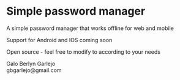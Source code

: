 <h1>Simple password manager</h1>

<p> A simple password manager that works offline for web and mobile<p>
<p> Support for Android and IOS coming soon </p>
<p> Open source - feel free to modify to according to your needs </p>
  
  
 <p> Galo Berlyn Garlejo <br /> gbgarlejo@gmail.com </p>
